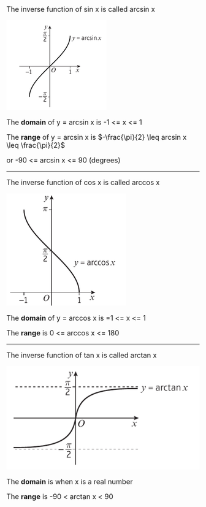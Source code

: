 <font size=4>

The inverse function of sin x is called arcsin x

![](arcsin.png)

The **domain** of y = arcsin x is -1 <= x <= 1

The **range** of y = arcsin x is $-\frac{\pi}{2} \leq arcsin x \leq \frac{\pi}{2}$ 

or -90 <= arcsin x <= 90 (degrees)

---

The inverse function of cos x is called arccos x

![](arccos.png)

The **domain** of y = arccos x is =1 <= x <= 1

The **range** is 0 <= arccos x <= 180

---

The inverse function of tan x is called arctan x

![](arctan.png)

The **domain** is when x is a real number

The **range** is -90 < arctan x < 90